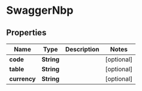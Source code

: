 
# SwaggerNbp

## Properties
Name | Type | Description | Notes
------------ | ------------- | ------------- | -------------
**code** | **String** |  |  [optional]
**table** | **String** |  |  [optional]
**currency** | **String** |  |  [optional]



